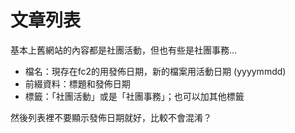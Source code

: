 # 文章列表

基本上舊網站的內容都是社團活動，但也有些是社團事務…

- 檔名：現存在fc2的用發佈日期，新的檔案用活動日期 (yyyymmdd)
- 前綴資料：標題和發佈日期
- 標籤：「社團活動」或是「社團事務」；也可以加其他標籤

然後列表裡不要顯示發佈日期就好，比較不會混淆？
